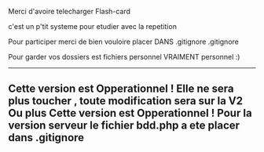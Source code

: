 Merci d'avoire telecharger Flash-card

c'est un p'tit systeme pour etudier avec la repetition 

Pour participer merci de bien vouloire placer DANS .gitignore .gitignore 

Pour garder vos dossiers est fichiers personnel VRAIMENT personnel :)

-------------------------------------------------------------------------------------------------------------------------------------
Cette version est Opperationnel !
Elle ne sera plus toucher , toute modification sera sur la V2 Ou plus 
Cette version est Opperationnel ! Pour la version serveur le fichier bdd.php a ete placer dans .gitignore
-------------------------------------------------------------------------------------------------------------------------------------
